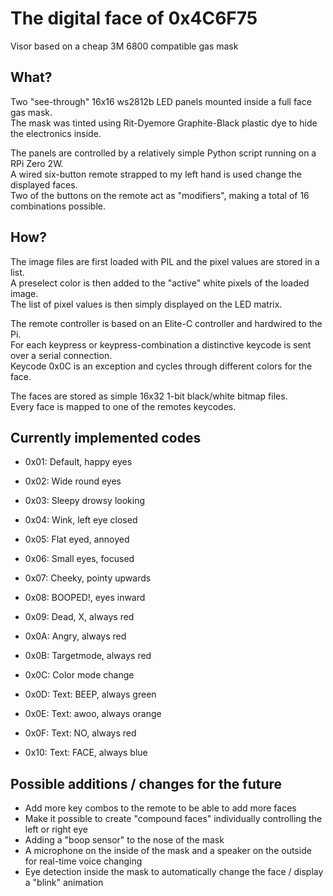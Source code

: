 # The digital face of 0x4C6F75

Visor based on a cheap 3M 6800 compatible gas mask

## What?

Two "see-through" 16x16 ws2812b LED panels mounted inside a full face gas mask.  
The mask was tinted using Rit-Dyemore Graphite-Black plastic dye to hide the electronics inside.  

The panels are controlled by a relatively simple Python script running on a RPi Zero 2W.  
A wired six-button remote strapped to my left hand is used change the displayed faces.  
Two of the buttons on the remote act as "modifiers", making a total of 16 combinations possible.  

## How?

The image files are first loaded with PIL and the pixel values are stored in a list.  
A preselect color is then added to the "active" white pixels of the loaded image.  
The list of pixel values is then simply displayed on the LED matrix.  

The remote controller is based on an Elite-C controller and hardwired to the Pi.  
For each keypress or keypress-combination a distinctive keycode is sent over a serial connection.  
Keycode 0x0C is an exception and cycles through different colors for the face.

The faces are stored as simple 16x32 1-bit black/white bitmap files.  
Every face is mapped to one of the remotes keycodes.  

## Currently implemented codes

 - 0x01: Default, happy eyes
 - 0x02: Wide round eyes
 - 0x03: Sleepy drowsy looking
 - 0x04: Wink, left eye closed
   
 - 0x05: Flat eyed, annoyed
 - 0x06: Small eyes, focused
 - 0x07: Cheeky, pointy upwards
 - 0x08: BOOPED!, eyes inward

 - 0x09: Dead, X, always red
 - 0x0A: Angry, always red
 - 0x0B: Targetmode, always red
 - 0x0C: Color mode change

 - 0x0D: Text: BEEP, always green
 - 0x0E: Text: awoo, always orange
 - 0x0F: Text: NO, always red
 - 0x10: Text: FACE, always blue


## Possible additions / changes for the future

 - Add more key combos to the remote to be able to add more faces
 - Make it possible to create "compound faces" individually controlling the left or right eye
 - Adding a "boop sensor" to the nose of the mask
 - A microphone on the inside of the mask and a speaker on the outside for real-time voice changing
 - Eye detection inside the mask to automatically change the face / display a "blink" animation
